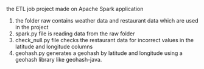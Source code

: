 the ETL job project made on Apache Spark application

1. the folder raw contains weather data and restaurant data which are used in the project
2. spark.py file is reading data from the raw folder
3. check_null.py file checks the restaurant data for incorrect values in the latitude and longitude columns 
4. geohash.py generates a geohash by latitude and longitude using a geohash library like geohash-java.